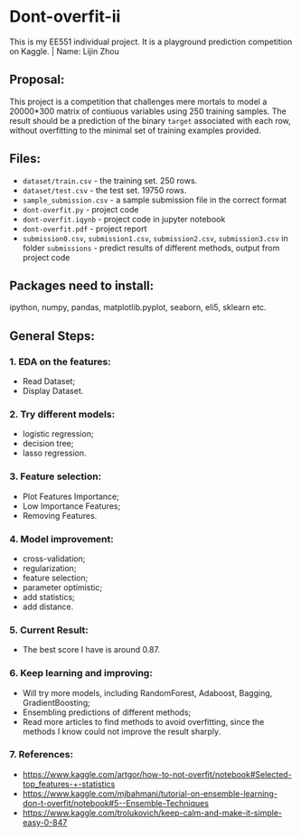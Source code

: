# Dont-overfit-ii

  This is my EE551 individual project. It is a playground prediction competition on Kaggle. | Name: Lijin Zhou
## Proposal:

  This project is a competition that challenges mere mortals to model a 20000*300 matrix of contiuous variables using 250   training samples. The result should be a prediction of the binary `target` associated with each row, without overfitting to the minimal set of training examples provided.
## Files:
  * `dataset/train.csv` - the training set. 250 rows.
  * `dataset/test.csv` - the test set. 19750 rows.
  * `sample_submission.csv` - a sample submission file in the correct format
  * `dont-overfit.py` - project code
  * `dont-overfit.iqynb` - project code in jupyter notebook
  * `dont-overfit.pdf` - project report
  * `submission0.csv`, `submission1.csv`, `submission2.csv`, `submission3.csv` in folder `submissions` - predict results of different methods, output from project code
## Packages need to install:
  ipython, numpy, pandas, matplotlib.pyplot, seaborn, eli5, sklearn etc.
## General Steps:
### 1. EDA on the features:
  * Read Dataset;
  * Display Dataset.
### 2. Try different models:
  * logistic regression;
  * decision tree;
  * lasso regression.
### 3. Feature selection:
  * Plot Features Importance;
  * Low Importance Features;
  * Removing Features.
### 4. Model improvement:
  * cross-validation;
  * regularization;
  * feature selection;
  * parameter optimistic;
  * add statistics;
  * add distance.
### 5. Current Result:
  * The best score I have is around 0.87.
### 6. Keep learning and improving:
  * Will try more models, including RandomForest, Adaboost, Bagging, GradientBoosting;
  * Ensembling predictions of different methods;
  * Read more articles to find methods to avoid overfitting, since the methods I know could not improve the result sharply.
### 7. References:
  * https://www.kaggle.com/artgor/how-to-not-overfit/notebook#Selected-top_features-+-statistics
  * https://www.kaggle.com/mjbahmani/tutorial-on-ensemble-learning-don-t-overfit/notebook#5--Ensemble-Techniques
  * https://www.kaggle.com/trolukovich/keep-calm-and-make-it-simple-easy-0-847
